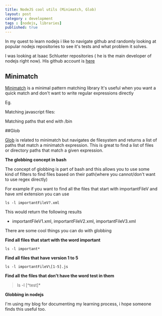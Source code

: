 ```yaml
---
title: NodeJS cool utils (Minimatch, Glob)
layout: post
category : development
tags : [nodejs, libraries]
published: true
---
```


In my quest to learn nodejs i like to navigate github and randomly looking at popular nodejs repositories to see it's tests and what problem it solves.

I was looking at Isaac Schlueter repositories ( he is the main developer of nodejs right now).
His github account is [here](https://github.com/isaacs/)

## Minimatch

[Minimatch](https://github.com/isaacs/minimatch) is a minimal pattern matching library
It's useful when you want a quick match and don't want to write regular expressions directly

Eg.

Matching javascript files:

<script src="https://gist.github.com/4416811.js?file=gistfile1.txt"> </script>

Matching paths that end with /bin

<script src="https://gist.github.com/4416811.js?file=gistfile3.txt"> </script>

##Glob

[Glob](https://github.com/isaacs/node-glob) is related to minimatch but navigates de filesystem and returns a list of paths that
match a minimatch expression. This is great to find a list of files or directory paths that match a given expression.

**The globbing concept in bash**

The concept of globbing is part of bash and this allows you to use some kind of filters to find files based on their path(where you cannot/don't want to use regex directly)


For example if you want to find all the files that start with importantFileV and have xml extension you can use

	ls -l importantFileV?.xml 
	
This would return the following results

* importantFileV1.xml, importantFileV2.xml, importantFileV3.xml


There are some cool things you can do with globbing

**Find all files that start with  the word important**
	
	ls -l important* 
	
**Find all files that have version 1 to 5**
	
	ls -l importantFileV\[1-5].js
	
**Find all the files that don't have the word test in them**

>ls -l [^test]* 
	
**Globbing in nodejs**

<script src="https://gist.github.com/4416811.js?file=gistfile2.txt"> </script>

I'm using my blog for documenting my learning process, i hope someone finds this useful too.
